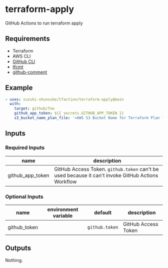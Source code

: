 # terraform-apply

GitHub Actions to run terraform apply

## Requirements

* Terraform
* AWS CLI
* [GitHub CLI](https://github.com/cli/cli)
* [tfcmt](https://github.com/suzuki-shunsuke/tfcmt)
* [github-comment](https://github.com/suzuki-shunsuke/github-comment)

## Example

```yaml
- uses: suzuki-shunsuke/tfaction/terraform-apply@main
  with:
    target: github/foo
    github_app_token: ${{ secrets.GITHUB_APP_TOKEN }}
    s3_bucket_name_plan_file: '<AWS S3 Bucket Name for Terraform Plan files>'
```

## Inputs

### Required Inputs

name | description
--- | ---
github_app_token | GitHub Access Token. `github.token` can't be used because it can't invoke GitHub Actions Workflow

### Optional Inputs

name | environment variable | default | description
--- | --- | --- | ---
github_token | | `github.token` | GitHub Access Token

## Outputs

Nothing.
